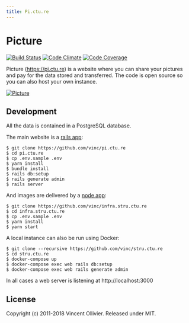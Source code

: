 ```yaml
---
title: Pi.ctu.re
---
```

Picture
=======

[![Build Status](https://api.travis-ci.org/vinc/pi.ctu.re.svg?branch=master)](http://travis-ci.org/vinc/pi.ctu.re)
[![Code Climate](https://codeclimate.com/github/vinc/pi.ctu.re.svg)](https://codeclimate.com/github/vinc/pi.ctu.re)
[![Code Coverage](https://codecov.io/gh/vinc/pi.ctu.re/branch/master/graph/badge.svg)](https://codecov.io/gh/vinc/pi.ctu.re)

Picture (https://pi.ctu.re) is a website where you can share your pictures
and pay for the data stored and transferred. The code is open source so you
can also host your own instance.

[![Picture](/app/assets/images/home_bg.jpg?raw=true)](https://pi.ctu.re)


Development
-----------

All the data is contained in a PostgreSQL database.

The main website is a [rails app](https://github.com/vinc/pi.ctu.re):

    $ git clone https://github.com/vinc/pi.ctu.re
    $ cd pi.ctu.re
    $ cp .env.sample .env
    $ yarn install
    $ bundle install
    $ rails db:setup
    $ rails generate admin
    $ rails server

And images are delivered by a [node app](https://github.com/vinc/infra.stru.ctu.re):

    $ git clone https://github.com/vinc/infra.stru.ctu.re
    $ cd infra.stru.ctu.re
    $ cp .env.sample .env
    $ yarn install
    $ yarn start

A local instance can also be run using Docker:

    $ git clone --recursive https://github.com/vinc/stru.ctu.re
    $ cd stru.ctu.re
    $ docker-compose up
    $ docker-compose exec web rails db:setup
    $ docker-compose exec web rails generate admin

In all cases a web server is listening at http://localhost:3000


License
-------

Copyright (c) 2011-2018 Vincent Ollivier. Released under MIT.
